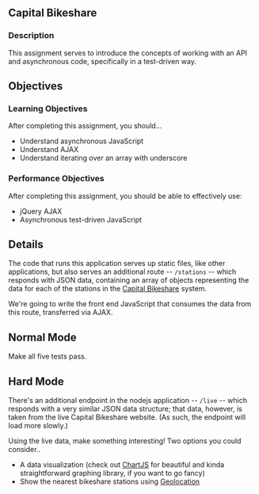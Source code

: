 ## Capital Bikeshare

### Description

This assignment serves to introduce the concepts of working with an API and asynchronous code, specifically in a test-driven way.

## Objectives

### Learning Objectives

After completing this assignment, you should...

* Understand asynchronous JavaScript
* Understand AJAX
* Understand iterating over an array with underscore

### Performance Objectives

After completing this assignment, you should be able to effectively use:

* jQuery AJAX
* Asynchronous test-driven JavaScript

## Details

The code that runs this application serves up static files, like other applications, but also serves an additional route -- `/stations` -- which responds with JSON data, containing an array of objects representing the data for each of the stations in the [Capital Bikeshare](http://capitalbikeshare.com) system.

We're going to write the front end JavaScript that consumes the data from this route, transferred via AJAX.

## Normal Mode

Make all five tests pass.

## Hard Mode

There's an additional endpoint in the nodejs application -- `/live` -- which responds with a very similar JSON data structure; that data, however, is taken from the live Capital Bikeshare website. (As such, the endpoint will load more slowly.)

Using the live data, make something interesting! Two options you could consider..

* A data visualization (check out [ChartJS](http://www.chartjs.org/) for beautiful and kinda straightforward graphing library, if you want to go fancy)
* Show the nearest bikeshare stations using [Geolocation](https://developer.mozilla.org/en-US/docs/Web/API/Geolocation/Using_geolocation)